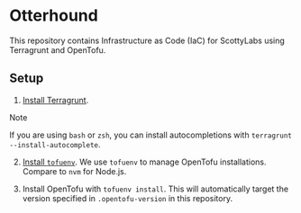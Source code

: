 # Otterhound

This repository contains Infrastructure as Code (IaC) for ScottyLabs using Terragrunt and OpenTofu.

## Setup

1. [Install Terragrunt](https://terragrunt.gruntwork.io/docs/getting-started/install/).

> [!NOTE]
> If you are using `bash` or `zsh`, you can install autocompletions with `terragrunt --install-autocomplete`.

2. [Install `tofuenv`](https://github.com/tofuutils/tofuenv?tab=readme-ov-file#installation). We use `tofuenv` to manage OpenTofu installations. Compare to `nvm` for Node.js.

3. Install OpenTofu with `tofuenv install`. This will automatically target the version specified in `.opentofu-version` in this repository.
